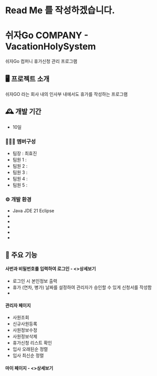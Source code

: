 
# Read Me 를 작성하겠습니다.

# 쉬자Go COMPANY - VacationHolySystem
쉬자Go 컴퍼니 휴가신청 관리 프로그램 


## 🖥️ 프로젝트 소개
쉬자GO 라는 회사 내의 인사부 내에서도 휴가를 작성하는 프로그램
<br>

## 🕰️ 개발 기간
* 10일

### 🧑‍🤝‍🧑 멤버구성
 - 팀장  : 최효진
 - 팀원 1 : 
 - 팀원 2 : 
 - 팀원 3 : 
 - 팀원 4 : 
 - 팀원 5 : 

### ⚙️ 개발 환경
- Java JDE 21 Eclipse 
- 
- 
- 
- 
- 

## 📌 주요 기능
#### 사번과 비밀번호를 입력하여 로그인 - <>상세보기
- 로그인 시 본인정보 출력
- 휴가 (연차, 병가) 날짜를 설정하여 관리자가 승인할 수 있게 신청서를 작성함
- 

#### 관리자 페이지 
- 사원조회
- 신규사원등록
- 사원정보수정
- 사원정보삭제
- 휴가신청 리스트 확인
- 입사 오래된순 정렬
- 입사 최신순 정렬

#### 마이 페이지 - <>상세보기
